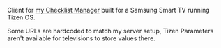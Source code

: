 Client for [my Checklist Manager](https://github.com/PetersonE1/ChecklistManager) built for a Samsung Smart TV running Tizen OS.

Some URLs are hardcoded to match my server setup, Tizen Parameters aren't available for televisions to store values there.
